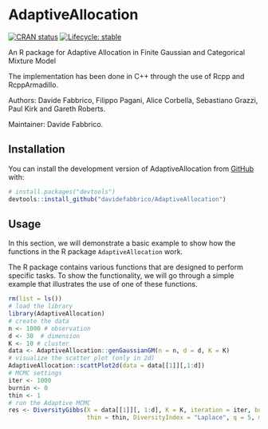 <!-- README.md is generated from README.Rmd. Please edit that file -->

# AdaptiveAllocation

<!-- badges: start -->

[![CRAN
status](https://img.shields.io/cran/v/invent)](https://CRAN.R-project.org/package=invent)
[![Lifecycle:
stable](https://img.shields.io/badge/lifecycle-stable-brightgreen.svg)](https://lifecycle.r-lib.org/articles/stages.html#stable)
<!-- badges: end -->

An R package for Adaptive Allocation in Finite Gaussian and Categorical Mixture Model

The implementation has been done in C++ through the use of Rcpp and
RcppArmadillo.

Authors: Davide Fabbrico, Filippo Pagani, Alice Corbella, Sebastiano Grazzi, Paul Kirk and Gareth Roberts.

Maintainer: Davide Fabbrico.

## Installation

You can install the development version of AdaptiveAllocation from
[GitHub](https://github.com/) with:

``` r
# install.packages("devtools")
devtools::install_github("davidefabbrico/AdaptiveAllocation")
```

## Usage

In this section, we will demonstrate a basic example to show how the
functions in the R package `AdaptiveAllocation` work.

The R package contains various functions that are designed to perform
specific tasks. To show the functionality, we will go through a
simple example that illustrates the use of one of these functions.

``` r
rm(list = ls())
# load the library
library(AdaptiveAllocation)
# create the data
n <- 1000 # observation
d <- 30  # dimension
K <- 10 # cluster
data <- AdaptiveAllocation::genGaussianGM(n = n, d = d, K = K)
# visualize the scatter plot (only in 2d)
AdaptiveAllocation::scattPlot2d(data = data[[1]][,1:d])
# MCMC settings
iter <- 1000
burnin <- 0
thin <- 1
# run the Adaptive MCMC
res <- DiversityGibbs(X = data[[1]][, 1:d], K = K, iteration = iter, burnin = burnin, 
                      thin = thin, DiversityIndex = "Laplace", q = 5, method = "EB")

